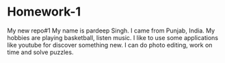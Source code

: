 # Homework-1
My new repo#1
My name is pardeep Singh. I came from Punjab, India. 
My hobbies are playing basketball, listen music.
I like to use some applications like youtube for discover something new.
I can do photo editing, work on time and solve puzzles.